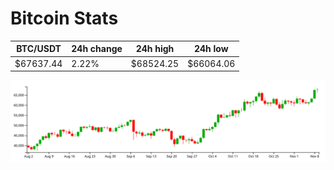 # Bitcoin Stats

BTC/USDT|24h change|24h high|24h low|
|---|---|---|---|
|$67637.44|2.22%|$68524.25|$66064.06|

<img src="./chart.svg">
